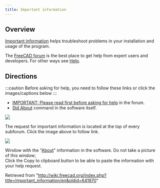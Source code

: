 ```yaml
---
title: Important information
---
```


## Overview

[Important information](/Important_information "Important information") helps troubleshoot problems in your installation and usage of the program.

The [FreeCAD forum](https://forum.freecadweb.org/viewforum.php?f=3) is the best place to get help from expert users and developers. For other ways see [Help](/Help "Help").

## Directions

:::caution
Before asking for help, you need to follow these links or click the images/captions below
:::

- [IMPORTANT: Please read first before asking for help](https://forum.freecadweb.org/viewtopic.php?f=3&t=2264) in the forum.
- [Std About](/Std_About "Std About") command in the software itself.

[![](/images/3/3d/Important_information-updated.png)](https://forum.freecadweb.org/viewtopic.php?f=3&t=2264)

The request for important information is located at the top of every subforum. Click the image above to follow link.

![](/images/Std_About_example.png)

Window with the "[About](/Std_About "Std About")" information in the software. Do not take a picture of this window;  
Click the Copy to clipboard button to be able to paste the information with your help request.

Retrieved from "<http://wiki.freecad.org/index.php?title=Important_information/en&oldid=641970>"
